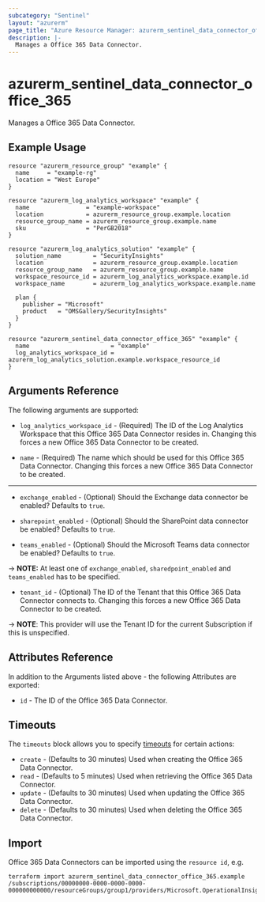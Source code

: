 ```yaml
---
subcategory: "Sentinel"
layout: "azurerm"
page_title: "Azure Resource Manager: azurerm_sentinel_data_connector_office_365"
description: |-
  Manages a Office 365 Data Connector.
---
```


# azurerm_sentinel_data_connector_office_365

Manages a Office 365 Data Connector.

## Example Usage

```hcl
resource "azurerm_resource_group" "example" {
  name     = "example-rg"
  location = "West Europe"
}

resource "azurerm_log_analytics_workspace" "example" {
  name                = "example-workspace"
  location            = azurerm_resource_group.example.location
  resource_group_name = azurerm_resource_group.example.name
  sku                 = "PerGB2018"
}

resource "azurerm_log_analytics_solution" "example" {
  solution_name         = "SecurityInsights"
  location              = azurerm_resource_group.example.location
  resource_group_name   = azurerm_resource_group.example.name
  workspace_resource_id = azurerm_log_analytics_workspace.example.id
  workspace_name        = azurerm_log_analytics_workspace.example.name

  plan {
    publisher = "Microsoft"
    product   = "OMSGallery/SecurityInsights"
  }
}

resource "azurerm_sentinel_data_connector_office_365" "example" {
  name                       = "example"
  log_analytics_workspace_id = azurerm_log_analytics_solution.example.workspace_resource_id
}
```

## Arguments Reference

The following arguments are supported:

* `log_analytics_workspace_id` - (Required) The ID of the Log Analytics Workspace that this Office 365 Data Connector resides in. Changing this forces a new Office 365 Data Connector to be created.

* `name` - (Required) The name which should be used for this Office 365 Data Connector. Changing this forces a new Office 365 Data Connector to be created.

---

* `exchange_enabled` - (Optional) Should the Exchange data connector be enabled? Defaults to `true`.

* `sharepoint_enabled` - (Optional) Should the SharePoint data connector be enabled? Defaults to `true`.

* `teams_enabled` - (Optional) Should the Microsoft Teams data connector be enabled? Defaults to `true`.

-> **NOTE:** At least one of `exchange_enabled`, `sharedpoint_enabled` and `teams_enabled` has to be specified.

* `tenant_id` - (Optional) The ID of the Tenant that this Office 365 Data Connector connects to. Changing this forces a new Office 365 Data Connector to be created.

-> **NOTE**: This provider will use the Tenant ID for the current Subscription if this is unspecified.

## Attributes Reference

In addition to the Arguments listed above - the following Attributes are exported:

* `id` - The ID of the Office 365 Data Connector.

## Timeouts

The `timeouts` block allows you to specify [timeouts](https://www.terraform.io/docs/configuration/resources.html#timeouts) for certain actions:

* `create` - (Defaults to 30 minutes) Used when creating the Office 365 Data Connector.
* `read` - (Defaults to 5 minutes) Used when retrieving the Office 365 Data Connector.
* `update` - (Defaults to 30 minutes) Used when updating the Office 365 Data Connector.
* `delete` - (Defaults to 30 minutes) Used when deleting the Office 365 Data Connector.

## Import

Office 365 Data Connectors can be imported using the `resource id`, e.g.

```shell
terraform import azurerm_sentinel_data_connector_office_365.example /subscriptions/00000000-0000-0000-0000-000000000000/resourceGroups/group1/providers/Microsoft.OperationalInsights/workspaces/workspace1/providers/Microsoft.SecurityInsights/dataConnectors/dc1
```
